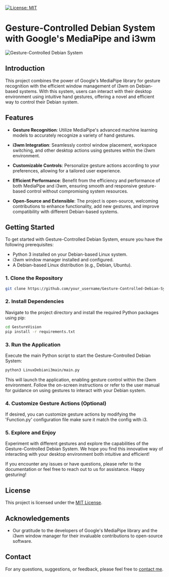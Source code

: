 [![License: MIT](https://img.shields.io/badge/License-MIT-yellow.svg)](https://opensource.org/licenses/MIT)

# Gesture-Controlled Debian System with Google's MediaPipe and i3wm

![Gesture-Controlled Debian System](demo.png)

## Introduction

This project combines the power of Google's MediaPipe library for gesture recognition with the efficient window management of i3wm on Debian-based systems. With this system, users can interact with their desktop environment using intuitive hand gestures, offering a novel and efficient way to control their Debian system.

## Features

- **Gesture Recognition**: Utilize MediaPipe's advanced machine learning models to accurately recognize a variety of hand gestures.
  
- **i3wm Integration**: Seamlessly control window placement, workspace switching, and other desktop actions using gestures within the i3wm environment.

- **Customizable Controls**: Personalize gesture actions according to your preferences, allowing for a tailored user experience.

- **Efficient Performance**: Benefit from the efficiency and performance of both MediaPipe and i3wm, ensuring smooth and responsive gesture-based control without compromising system resources.

- **Open-Source and Extensible**: The project is open-source, welcoming contributions to enhance functionality, add new gestures, and improve compatibility with different Debian-based systems.

## Getting Started

To get started with Gesture-Controlled Debian System, ensure you have the following prerequisites:

- Python 3 installed on your Debian-based Linux system.
- i3wm window manager installed and configured.
- A Debian-based Linux distribution (e.g., Debian, Ubuntu).

### 1. Clone the Repository

```bash
git clone https://github.com/your_username/Gesture-Controlled-Debian-System.git
```

### 2. Install Dependencies

Navigate to the project directory and install the required Python packages using pip:

```bash
cd GestureVision
pip install -r requirements.txt
```

### 3. Run the Application

Execute the main Python script to start the Gesture-Controlled Debian System:

```bash
python3 LinuxDebiani3main/main.py
```

This will launch the application, enabling gesture control within the i3wm environment. Follow the on-screen instructions or refer to the user manual for guidance on using gestures to interact with your Debian system.

### 4. Customize Gesture Actions (Optional)

If desired, you can customize gesture actions by modifying the 'Function.py' configuration file make sure it match the config with i3.

### 5. Explore and Enjoy

Experiment with different gestures and explore the capabilities of the Gesture-Controlled Debian System. We hope you find this innovative way of interacting with your desktop environment both intuitive and efficient!

If you encounter any issues or have questions, please refer to the documentation or feel free to reach out to us for assistance. Happy gesturing!

## License

This project is licensed under the [MIT License](LICENSE).

## Acknowledgements

- Our gratitude to the developers of Google's MediaPipe library and the i3wm window manager for their invaluable contributions to open-source software.

## Contact

For any questions, suggestions, or feedback, please feel free to [contact me](mailto:jiucheng.zang@proton.me).

